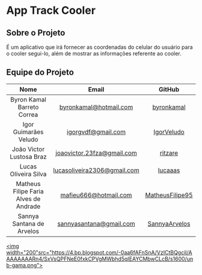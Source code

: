 # App Track Cooler
## Sobre o Projeto

É um aplicativo que irá fornecer as coordenadas do celular do usuário para o cooler segui-lo, além de mostrar as informações referente ao cooler.

## Equipe do Projeto

|         **Nome**                    |          **__Email__**         |                                **GitHub**                      |
|:-----------------------------------:|:------------------------------:|:--------------------------------------------------------------:|
|Byron Kamal Barreto Correa           |<byronkamal@hotmail.com>        |[byronkamal](https://github.com/byronkamal)                     |
|Igor Guimarães Veludo                |<igorgvdf@gmail.com>            |[IgorVeludo](https://github.com/IgorVeludo)                     |
|João Victor Lustosa Braz           	|<joaovictor.23fza@gmail.com>    |[ritzare](https://github.com/ritzare)                           |
|Lucas Oliveira Silva               	|<lucasoliveira2306@gmail.com>   |[lucaaas](https://github.com/lucaaas)                           |
|Matheus Filipe Faria Alves de Andrade|<mafieu666@hotmail.com>         |[MatheusFilipe95](https://github.com/MatheusFilipe95)           |
|Sannya Santana de Arvelos            |<sannyasantana@gmail.com>       |[SannyaArvelos](https://github.com/SannyaArvelos)               |

<a href="https://fga.unb.br" target="_blank"><img width="200"src="https://4.bp.blogspot.com/-0aa6fAFnSnA/VzICtBQgciI/AAAAAAAARn4/SxVsQPFNeE0fxkCPVgMWbhd5qIEAYCMbwCLcB/s1600/unb-gama.png"></a>
</p>
